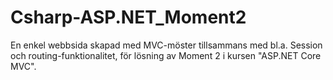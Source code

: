 # Csharp-ASP.NET_Moment2

En enkel webbsida skapad med MVC-möster tillsammans med bl.a. Session och routing-funktionalitet, för lösning av Moment 2 i kursen "ASP.NET Core MVC".
